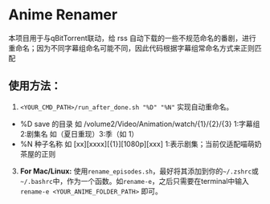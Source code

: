 # Anime Renamer

本项目用于与qBitTorrent联动，给 rss 自动下载的一些不规范命名的番剧，进行重命名；因为不同字幕组命名可能不同，因此代码根据字幕组常命名方式来正则匹配

## 使用方法：

1. `<YOUR_CMD_PATH>/run_after_done.sh "%D" "%N"` 实现自动重命名。
- %D save 的目录 如 /volume2/Video/Animation/watch/{1}/{2}/{3} 1:字幕组 2:剧集名 如（夏日重现）3:季（如 1）
- %N 种子名称 如 [xx][xxxx][{1}][1080p][xxx] 1:表示剧集；当前仅适配喵萌奶茶屋的正则
3. **For Mac/Linux:** 使用`rename_episodes.sh`，最好将其添加到你的`~/.zshrc`或`~/.bashrc`中，作为一个函数。如`rename-e`，之后只需要在terminal中输入 `rename-e <YOUR_ANIME_FOLDER_PATH>` 即可。
